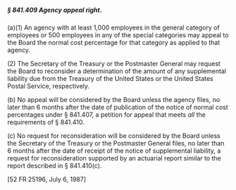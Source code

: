 ##### § 841.409 Agency appeal right. #####

(a)(1) An agency with at least 1,000 employees in the general category of employees or 500 employees in any of the special categories may appeal to the Board the normal cost percentage for that category as applied to that agency.

(2) The Secretary of the Treasury or the Postmaster General may request the Board to reconsider a determination of the amount of any supplemental liability due from the Treasury of the United States or the United States Postal Service, respectively.

(b) No appeal will be considered by the Board unless the agency files, no later than 6 months after the date of publication of the notice of normal cost percentages under § 841.407, a petition for appeal that meets *all* the requirements of § 841.410.

(c) No request for reconsideration will be considered by the Board unless the Secretary of the Treasury or the Postmaster General files, no later than 6 months after the date of receipt of the notice of supplemental liability, a request for reconsideration supported by an actuarial report similar to the report described in § 841.410(c).

[52 FR 25196, July 6, 1987]